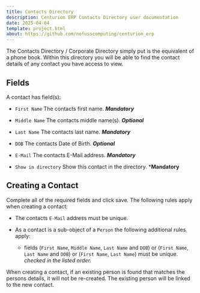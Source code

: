 ```yaml
---
title: Contacts Directory
description: Centurion ERP Contacts Directory user documentation
date: 2025-04-04
template: project.html
about: https://github.com/nofusscomputing/centurion_erp
---
```


The Contacts Directory / Corporate Directory simply put is the equivalent of a phone book. Within this directory you will be able to find the contact details of any contact you have access to view.


## Fields

A contact has field(s):

- `First Name` The contacts first name. ***Mandatory***

- `Middle Name` The contacts middle name(s). ***Optional***

- `Last Name` The contacts last name. ***Mandatory***

- `DOB` The contacts Date of Birth. ***Optional***

- `E-Mail` The contacts E-Mail address. ***Mandatory***

- `Show in directory` Show this contact in the directory. ***Mandatory**


## Creating a Contact

Complete all of the required fields and click save. The following rules apply when creating a contact:

- The contacts `E-Mail` address must be unique.

- As a contact is a sub-object of a `Person` the following additional rules apply:

    - fields (`First Name`, `Middle Name`, `Last Name` and `DOB`) or (`First Name`, `Last Name` and `DOB`) or (`First Name`, `Last Name`) must be unique. _checked in the listed order._

When creating a contact, if an existing person is found that matches the persons details, it will not be re-created. The existing person will be linked to the new contact.
